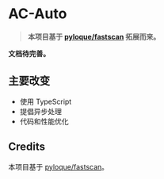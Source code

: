# AC-Auto

> **本项目基于 [pyloque/fastscan](https://github.com/pyloque/fastscan) 拓展而来。**

**文档待完善。**

## 主要改变

* 使用 TypeScript
* 提倡异步处理
* 代码和性能优化

## Credits

本项目基于 [pyloque/fastscan](https://github.com/pyloque/fastscan)。
